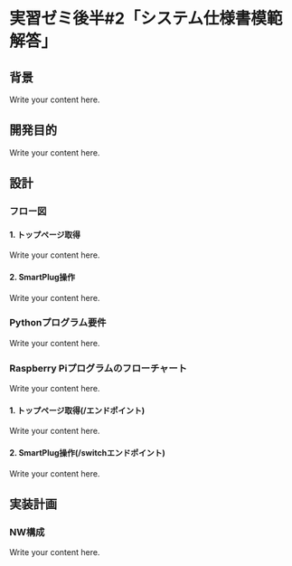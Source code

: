 # 実習ゼミ後半#2「システム仕様書模範解答」

## 背景

Write your content here.

## 開発目的

Write your content here.

## 設計

### フロー図
#### 1. トップページ取得

Write your content here.

#### 2. SmartPlug操作

Write your content here.

### Pythonプログラム要件

Write your content here.

### Raspberry Piプログラムのフローチャート

Write your content here.

#### 1. トップページ取得(/エンドポイント)

Write your content here.

#### 2. SmartPlug操作(/switchエンドポイント)

Write your content here.

## 実装計画

### NW構成

Write your content here.